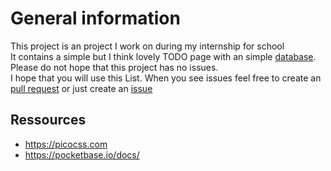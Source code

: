 
# General information
This project is an project I work on during my internship for school <br>
It contains a simple but I think lovely TODO page with an simple [database](https://pocketbase.io/). <br>
Please do not hope that this project has no issues. <br> 
I hope that you will use this List. When you see issues feel free to create an [pull request](https://github.com/MuV1N1/todo-pocketbase/pulls) or just create an [issue](https://github.com/MuV1N1/todo-pocketbase/issues)


## Ressources
- https://picocss.com
- https://pocketbase.io/docs/
